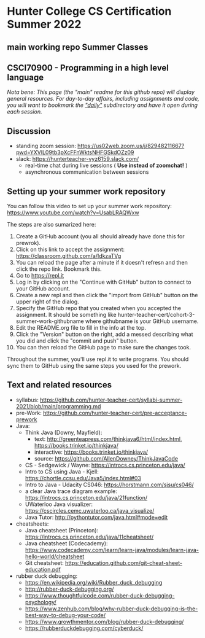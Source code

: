 # Hunter College CS Certification Summer 2022

## main working repo Summer Classes

## CSCI70900 - Programming in a high level language


_Nota bene: This page (the "main" readme for this github repo) will display general resources. For day-to-day affairs, including assignments and code, you will want to bookmark the ["daily"](https://github.com/hunter-teacher-cert/csci70900-summer2021/tree/main/daily) subdirectory and have it open during each session._

## Discussion
- standing zoom session: https://us02web.zoom.us/j/82948211667?pwd=YXVlL09tb3pXcFFnWktsNHFGSkdOZz09
- slack: https://hunterteacher-vyz6159.slack.com/
  - real-time chat during live sessions ( __Use instead of zoomchat!__ )
  - asynchronous communication between sessions
 
## Setting up your summer work repository

You can follow this video to set up your summer work repository: https://www.youtube.com/watch?v=UsabLRAQWxw

The steps are also sumarized here:
1. Create a GitHub account (you all should already have done this for prewrok).
2. Click on this link to accept the assignment: https://classroom.github.com/a/IdkzaTVg
3. You can reload the page after a minute if it doesn't refresn and then click the repo link. Bookmark this.
4. Go to https://repl.it
5. Log in by clicking on the "Continue with GitHub" button to connect to your GitHub account.
6. Create a new repl and then click the "import from GitHub" button on    the upper right of the dialog.
7. Specify the GitHub repo that you created when you accepted the assignment. It should be something like hunter-teacher-cert/cohort-3-summer-work-githubname where githubname is your GitHub username.
8. Edit the README.org file to fill in the info at the top.
9. Click the "Version" button on the right, add a messed describing
   what you did and click the "commit and push" button.
10. You can then reload the GitHub page to make sure the changes took.

Throughout the summer, you'll use repl.it to write programs. You should sync them to GitHub using the same steps you used for the prework. 


## Text and related resources
- syllabus: https://github.com/hunter-teacher-cert/syllabi-summer-2021/blob/main/programming.md
- pre-Work: https://github.com/hunter-teacher-cert/pre-acceptance-prework
- Java:
  - Think Java (Downy, Mayfield):
    - text: http://greenteapress.com/thinkjava6/html/index.html, https://books.trinket.io/thinkjava/
    - interactive: https://books.trinket.io/thinkjava/
    - source: https://github.com/AllenDowney/ThinkJavaCode
  - CS - Sedgewick / Wayne: https://introcs.cs.princeton.edu/java/
  - Intro to CS using Java - Kjell: https://chortle.ccsu.edu/Java5/index.html#03
  - Intro to Java - Udacity CS046: https://horstmann.com/sjsu/cs046/
  - a clear Java trace diagram example: https://introcs.cs.princeton.edu/java/21function/
  - UWaterloo Java visualizer: https://cscircles.cemc.uwaterloo.ca/java_visualize/
  - Java Tutor: http://pythontutor.com/java.html#mode=edit
- cheatsheets:
  - Java cheatsheet (Princeton): https://introcs.cs.princeton.edu/java/11cheatsheet/
  - Java cheatsheet (Codecademy):  https://www.codecademy.com/learn/learn-java/modules/learn-java-hello-world/cheatsheet
  - Git cheatsheet: https://education.github.com/git-cheat-sheet-education.pdf
- rubber duck debugging:
  - https://en.wikipedia.org/wiki/Rubber_duck_debugging
  - http://rubber-duck-debugging.org/
  - https://www.thoughtfulcode.com/rubber-duck-debugging-psychology/
  - https://www.zenhub.com/blog/why-rubber-duck-debugging-is-the-best-way-to-debug-your-code/
  - https://www.growthmentor.com/blog/rubber-duck-debugging/
  - https://rubberduckdebugging.com/cyberduck/


